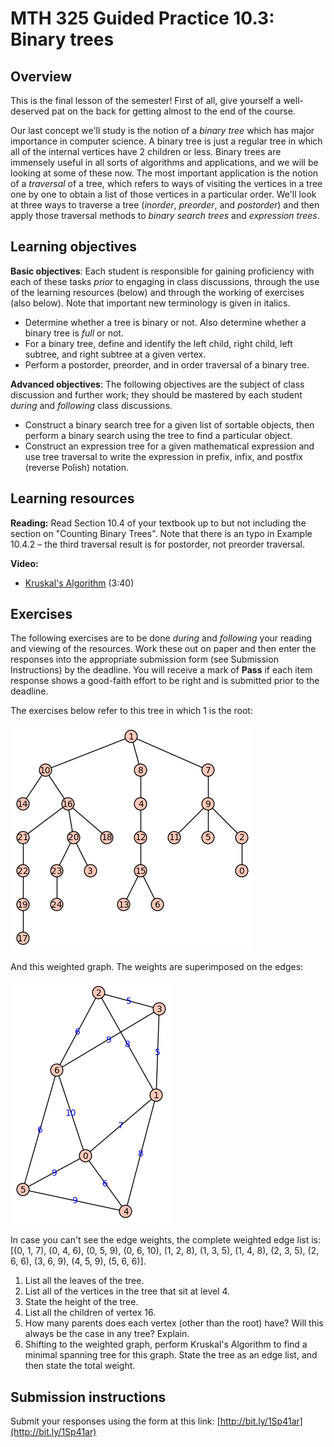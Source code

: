 # MTH 325 Guided Practice 10.3: Binary trees

## Overview

This is the final lesson of the semester! First of all, give yourself a well-deserved pat on the back for getting almost to the end of the course. 

Our last concept we'll study is the notion of a _binary tree_ which has major importance in computer science. A binary tree is just a regular tree in which all of the internal vertices have 2 children or less. Binary trees are immensely useful in all sorts of algorithms and applications, and we will be looking at some of these now. The most important application is the notion of a _traversal_ of a tree, which refers to ways of visiting the vertices in a tree one by one to obtain a list of those vertices in a particular order. We'll look at three ways to traverse a tree (_inorder_, _preorder_, and _postorder_) and then apply those traversal methods to _binary search trees_ and _expression trees_.  

## Learning objectives

__Basic objectives__: Each student is responsible for gaining proficiency with each of these tasks _prior_ to engaging in class discussions, through the use of the learning resources (below) and through the working of exercises (also below). Note that important new terminology is given in italics. 

+ Determine whether a tree is binary or not. Also determine whether a binary tree is _full_ or not. 
+ For a binary tree, define and identify the left child, right child, left subtree, and right subtree at a given vertex.
+ Perform a postorder, preorder, and in order traversal of a binary tree.

__Advanced objectives__: The following objectives are the subject of class discussion and further work; they should be mastered by each student _during_ and _following_ class discussions. 

+ Construct a binary search tree for a given list of sortable objects, then perform a binary search using the tree to find a particular object. 
+ Construct an expression tree for a given mathematical expression and use tree traversal to write the expression in prefix, infix, and postfix (reverse Polish) notation.

## Learning resources 

__Reading:__ Read Section 10.4 of your textbook up to but not including the section on "Counting Binary Trees". Note that there is an typo in Example 10.4.2 – the third traversal result is for postorder, not preorder traversal. 

__Video:__ 

+ [Kruskal's Algorithm](https://www.youtube.com/watch?v=wR6JTtAmSWI) (3:40) 
 
## Exercises

The following exercises are to be done _during_ and _following_ your reading and viewing of the resources. Work these out on paper and then enter the responses into the appropriate submission form (see Submission Instructions) by the deadline. You will receive a mark of __Pass__ if each item response shows a good-faith effort to be right and is submitted prior to the deadline. 

The exercises below refer to this tree in which 1 is the root:

<img src="gp103tree.png">

And this weighted graph. The weights are superimposed on the edges: 

<img src="prim.png">

In case you can't see the edge weights, the complete weighted edge list is: [(0, 1, 7), (0, 4, 6), (0, 5, 9), (0, 6, 10), (1, 2, 8), (1, 3, 5), (1, 4, 8), (2, 3, 5), (2, 6, 6), (3, 6, 9), (4, 5, 9), (5, 6, 6)]. 

1. List all the leaves of the tree. 
2. List all of the vertices in the tree that sit at level 4. 
3. State the height of the tree. 
4. List all the children of vertex 16. 
5. How many parents does each vertex (other than the root) have? Will this always be the case in any tree? Explain. 
5. Shifting to the weighted graph, perform Kruskal's Algorithm to find a minimal spanning tree for this graph. State the tree as an edge list, and then state the total weight. 

## Submission instructions

Submit your responses using the form at this link: [http://bit.ly/1Sp41ar](http://bit.ly/1Sp41ar)